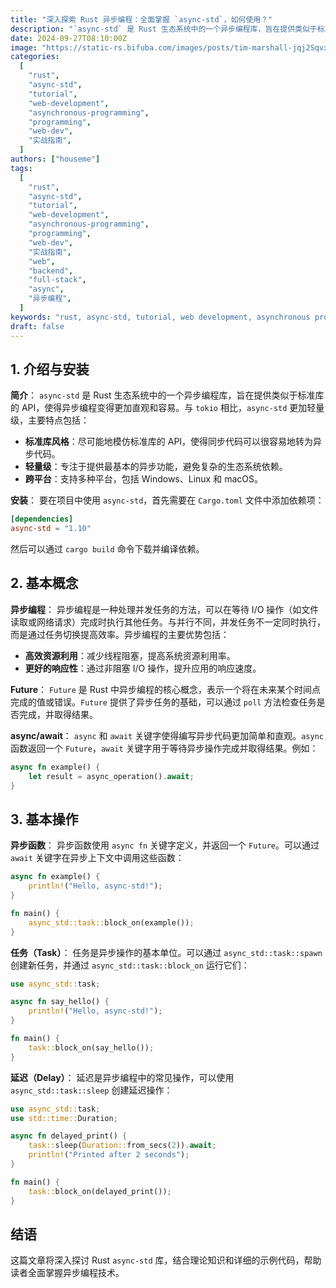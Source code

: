 ```yaml
---
title: "深入探索 Rust 异步编程：全面掌握 `async-std`，如何使用？"
description: "`async-std` 是 Rust 生态系统中的一个异步编程库，旨在提供类似于标准库的 API，使得异步编程变得更加直观和容易。与 `tokio` 相比，`async-std` 更加轻量级。异步编程是一种处理并发任务的方法，可以在等待 I/O 操作（如文件读取或网络请求）完成时执行其他任务。与并行不同，并发任务不一定同时执行，而是通过任务切换提高效率"
date: 2024-09-27T08:10:00Z
image: "https://static-rs.bifuba.com/images/posts/tim-marshall-jqj2SqvxMVY-unsplash.jpg"
categories:
  [
    "rust",
    "async-std",
    "tutorial",
    "web-development",
    "asynchronous-programming",
    "programming",
    "web-dev",
    "实战指南",
  ]
authors: ["houseme"]
tags:
  [
    "rust",
    "async-std",
    "tutorial",
    "web-development",
    "asynchronous-programming",
    "programming",
    "web-dev",
    "实战指南",
    "web",
    "backend",
    "full-stack",
    "async",
    "异步编程",
  ]
keywords: "rust, async-std, tutorial, web development, asynchronous programming, web dev, 实战指南, web, backend, full-stack, async, 异步编程"
draft: false
---
```


## 1. 介绍与安装

**简介**：
`async-std` 是 Rust 生态系统中的一个异步编程库，旨在提供类似于标准库的 API，使得异步编程变得更加直观和容易。与 `tokio` 相比，`async-std` 更加轻量级，主要特点包括：

- **标准库风格**：尽可能地模仿标准库的 API，使得同步代码可以很容易地转为异步代码。
- **轻量级**：专注于提供最基本的异步功能，避免复杂的生态系统依赖。
- **跨平台**：支持多种平台，包括 Windows、Linux 和 macOS。

**安装**：
要在项目中使用 `async-std`，首先需要在 `Cargo.toml` 文件中添加依赖项：

```toml
[dependencies]
async-std = "1.10"
```

然后可以通过 `cargo build` 命令下载并编译依赖。

## 2. 基本概念

**异步编程**：
异步编程是一种处理并发任务的方法，可以在等待 I/O 操作（如文件读取或网络请求）完成时执行其他任务。与并行不同，并发任务不一定同时执行，而是通过任务切换提高效率。异步编程的主要优势包括：

- **高效资源利用**：减少线程阻塞，提高系统资源利用率。
- **更好的响应性**：通过非阻塞 I/O 操作，提升应用的响应速度。

**Future**：
`Future` 是 Rust 中异步编程的核心概念，表示一个将在未来某个时间点完成的值或错误。`Future` 提供了异步任务的基础，可以通过 `poll` 方法检查任务是否完成，并取得结果。

**async/await**：
`async` 和 `await` 关键字使得编写异步代码更加简单和直观。`async` 函数返回一个 `Future`，`await` 关键字用于等待异步操作完成并取得结果。例如：

```rust
async fn example() {
    let result = async_operation().await;
}
```

## 3. 基本操作

**异步函数**：
异步函数使用 `async fn` 关键字定义，并返回一个 `Future`。可以通过 `await` 关键字在异步上下文中调用这些函数：

```rust
async fn example() {
    println!("Hello, async-std!");
}

fn main() {
    async_std::task::block_on(example());
}
```

**任务（Task）**：
任务是异步操作的基本单位。可以通过 `async_std::task::spawn` 创建新任务，并通过 `async_std::task::block_on` 运行它们：

```rust
use async_std::task;

async fn say_hello() {
    println!("Hello, async-std!");
}

fn main() {
    task::block_on(say_hello());
}
```

**延迟（Delay）**：
延迟是异步编程中的常见操作，可以使用 `async_std::task::sleep` 创建延迟操作：

```rust
use async_std::task;
use std::time::Duration;

async fn delayed_print() {
    task::sleep(Duration::from_secs(2)).await;
    println!("Printed after 2 seconds");
}

fn main() {
    task::block_on(delayed_print());
}
```

## 结语

这篇文章将深入探讨 Rust `async-std` 库，结合理论知识和详细的示例代码，帮助读者全面掌握异步编程技术。
